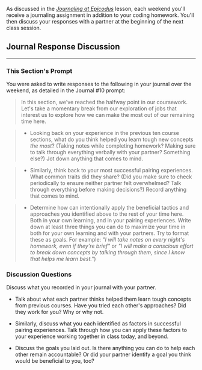As discussed in the _[Journaling at Epicodus](/introduction-to-programming/git-html-and-css/homework-journaling-at-epicodus)_ lesson, each weekend you'll receive a journaling assignment in addition to your coding homework. You'll then discuss your responses with a partner at the beginning of the next class session.

## Journal Response Discussion
---

### This Section's Prompt

You were asked to write responses to the following in your journal over the weekend, as detailed in the Journal #10 prompt:

> In this section, we've reached the halfway point in our coursework. Let's take a momentary break from our exploration of jobs that interest us to explore how we can make the most out of our remaining time here.

> * Looking back on your experience in the previous ten course sections, what do you think helped you learn tough new concepts _the most_? (Taking notes while completing homework? Making sure to talk through everything verbally with your partner? Something else?) Jot down anything that comes to mind.

> * Similarly, think back to your most successful pairing experiences. What common traits did they share? (Did you make sure to check periodically to ensure neither partner felt overwhelmed? Talk through everything before making decisions?) Record anything that comes to mind.

> * Determine how can intentionally apply the beneficial tactics and approaches you identified above to the rest of your time here. Both in your own learning, and in your pairing experiences. Write down at least three things you can do to maximize your time in both for your own learning and with your partners. Try to format these as goals. For example: _"I will take notes on every night's homework, even if they're brief"_ or _"I will make a conscious effort to break down concepts by talking through them, since I know that helps me learn best."_)

### Discussion Questions

Discuss what you recorded in your journal with your partner.

* Talk about what each partner thinks helped them learn tough concepts from previous courses. Have you tried each other's approaches? Did they work for you? Why or why not.

* Similarly, discuss what you each identified as factors in successful pairing experiences. Talk through how you can apply these factors to your experience working together in class today, and beyond.

* Discuss the goals you laid out. Is there anything you can do to help each other remain accountable? Or did your partner identify a goal you think would be beneficial to you, too?
